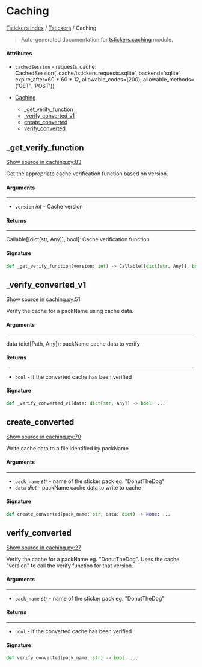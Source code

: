 # Caching

[Tstickers Index](../README.md#tstickers-index) / [Tstickers](./index.md#tstickers) / Caching

> Auto-generated documentation for [tstickers.caching](../../../tstickers/caching.py) module.

#### Attributes

- `cachedSession` - requests_cache: CachedSession('.cache/tstickers.requests.sqlite', backend='sqlite', expire_after=60 * 60 * 12, allowable_codes=(200), allowable_methods=('GET', 'POST'))


- [Caching](#caching)
  - [_get_verify_function](#_get_verify_function)
  - [_verify_converted_v1](#_verify_converted_v1)
  - [create_converted](#create_converted)
  - [verify_converted](#verify_converted)

## _get_verify_function

[Show source in caching.py:83](../../../tstickers/caching.py#L83)

Get the appropriate cache verification function based on version.

#### Arguments

----
 - `version` *int* - Cache version

#### Returns

-------
 Callable[[dict[str, Any]], bool]: Cache verification function

#### Signature

```python
def _get_verify_function(version: int) -> Callable[[dict[str, Any]], bool]: ...
```



## _verify_converted_v1

[Show source in caching.py:51](../../../tstickers/caching.py#L51)

Verify the cache for a packName using cache data.

#### Arguments

----
 data (dict[Path, Any]): packName cache data to verify

#### Returns

-------
 - `bool` - if the converted cache has been verified

#### Signature

```python
def _verify_converted_v1(data: dict[str, Any]) -> bool: ...
```



## create_converted

[Show source in caching.py:70](../../../tstickers/caching.py#L70)

Write cache data to a file identified by packName.

#### Arguments

----
 - `pack_name` *str* - name of the sticker pack eg. "DonutTheDog"
 - `data` *dict* - packName cache data to write to cache

#### Signature

```python
def create_converted(pack_name: str, data: dict) -> None: ...
```



## verify_converted

[Show source in caching.py:27](../../../tstickers/caching.py#L27)

Verify the cache for a packName eg. "DonutTheDog". Uses the cache "version"
to call the verify function for that version.

#### Arguments

----
 - `pack_name` *str* - name of the sticker pack eg. "DonutTheDog"

#### Returns

-------
 - `bool` - if the converted cache has been verified

#### Signature

```python
def verify_converted(pack_name: str) -> bool: ...
```